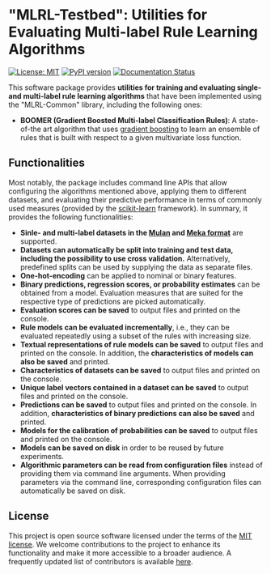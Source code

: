 # "MLRL-Testbed": Utilities for Evaluating Multi-label Rule Learning Algorithms

[![License: MIT](https://img.shields.io/badge/License-MIT-yellow.svg)](https://opensource.org/licenses/MIT)
[![PyPI version](https://badge.fury.io/py/mlrl-testbed.svg)](https://badge.fury.io/py/mlrl-testbed)
[![Documentation Status](https://readthedocs.org/projects/mlrl-boomer/badge/?version=latest)](https://mlrl-boomer.readthedocs.io/en/latest/?badge=latest)

This software package provides **utilities for training and evaluating single- and multi-label rule learning algorithms** that have been implemented using the "MLRL-Common" library, including the following ones:

* **BOOMER (Gradient Boosted Multi-label Classification Rules)**: A state-of-the art algorithm that uses [gradient boosting](https://en.wikipedia.org/wiki/Gradient_boosting) to learn an ensemble of rules that is built with respect to a given multivariate loss function.

## Functionalities

Most notably, the package includes command line APIs that allow configuring the algorithms mentioned above, applying them to different datasets, and evaluating their predictive performance in terms of commonly used measures (provided by the [scikit-learn](https://scikit-learn.org/) framework). In summary, it provides the following functionalities:

* **Sinle- and multi-label datasets in the [Mulan](http://mulan.sourceforge.net/format.html) and [Meka format](https://waikato.github.io/meka/datasets/)** are supported.
* **Datasets can automatically be split into training and test data, including the possibility to use cross validation.** Alternatively, predefined splits can be used by supplying the data as separate files.
* **One-hot-encoding** can be applied to nominal or binary features.
* **Binary predictions, regression scores, or probability estimates** can be obtained from a model. Evaluation measures that are suited for the respective type of predictions are picked automatically.
* **Evaluation scores can be saved** to output files and printed on the console.
* **Rule models can be evaluated incrementally**, i.e., they can be evaluated repeatedly using a subset of the rules with increasing size.
* **Textual representations of rule models can be saved** to output files and printed on the console. In addition, the **characteristics of models can also be saved** and printed.
* **Characteristics of datasets can be saved** to output files and printed on the console.
* **Unique label vectors contained in a dataset can be saved** to output files and printed on the console.
* **Predictions can be saved** to output files and printed on the console. In addition, **characteristics of binary predictions can also be saved** and printed.
* **Models for the calibration of probabilities can be saved** to output files and printed on the console.
* **Models can be saved on disk** in order to be reused by future experiments.
* **Algorithmic parameters can be read from configuration files** instead of providing them via command line arguments. When providing parameters via the command line, corresponding configuration files can automatically be saved on disk.

## License

This project is open source software licensed under the terms of the [MIT license](https://github.com/mrapp-ke/MLRL-Boomer/blob/92ea9ac5e4b8f6c9b7557d0bee250ce9f75a32f4/LICENSE.md). We welcome contributions to the project to enhance its functionality and make it more accessible to a broader audience. A frequently updated list of contributors is available [here](https://github.com/mrapp-ke/MLRL-Boomer/blob/92ea9ac5e4b8f6c9b7557d0bee250ce9f75a32f4/CONTRIBUTORS.md). 
